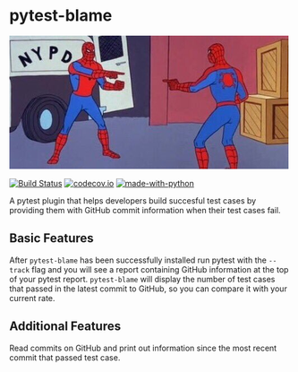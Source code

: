 # pytest-blame

![logo](temp-blame-icon.jpg "alt-text")

[![Build Status](https://api.travis-ci.org/inTestiGator/pytest-blame.svg?branch=master)](
https://travis-ci.org/inTestiGator/pytest-blame)
[![codecov.io](http://codecov.io/github/inTestiGator/pytest-blame/coverage.svg?branch=master)](
http://codecov.io/github/inTestiGator/pytest-blame?branch=master)
[![made-with-python](http://img.shields.io/badge/Made%20with-Python-orange.svg)](
https://www.python.org/)

A pytest plugin that helps developers build succesful test cases by providing
them with GitHub commit information when their test cases fail.

## Basic Features

After `pytest-blame` has been successfully installed run pytest with
the `--track` flag and you will see a report containing GitHub information at
the top of your pytest report. `pytest-blame` will display the number of test
cases that passed in the latest commit to GitHub, so you can compare it with your
current rate.


## Additional Features

Read commits on GitHub and print out information since the most recent commit
that passed test case.
